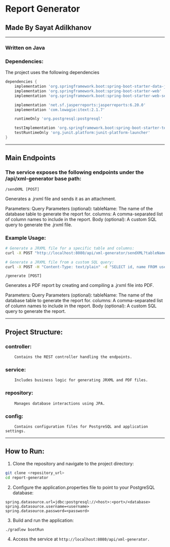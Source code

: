 # Report Generator 
## Made By Sayat Adilkhanov

---

### Written on Java 
### Dependencies:
The project uses the following dependencies

```groovy
dependencies {
    implementation 'org.springframework.boot:spring-boot-starter-data-jpa'
    implementation 'org.springframework.boot:spring-boot-starter-web'
    implementation 'org.springframework.boot:spring-boot-starter-web-services'

    implementation 'net.sf.jasperreports:jasperreports:6.20.0'
    implementation 'com.lowagie:itext:2.1.7'

    runtimeOnly 'org.postgresql:postgresql'

    testImplementation 'org.springframework.boot:spring-boot-starter-test'
    testRuntimeOnly 'org.junit.platform:junit-platform-launcher'
}
```

---




## Main Endpoints

### The service exposes the following endpoints under the /api/xml-generator base path:
```
/sendXML [POST]
```

Generates a .jrxml file and sends it as an attachment.

Parameters:
    Query Parameters (optional):
        tableName: The name of the database table to generate the report for.
        columns: A comma-separated list of column names to include in the report.
    Body (optional):
        A custom SQL query to generate the .jrxml file.
    
### Example Usage:

```bash
# Generate a JRXML file for a specific table and columns:
curl -X POST "http://localhost:8080/api/xml-generator/sendXML?tableName=users&columns=id,name" --output report.jrxml

# Generate a JRXML file from a custom SQL query:
curl -X POST -H "Content-Type: text/plain" -d "SELECT id, name FROM users" http://localhost:8080/api/xml-generator/sendXML --output report.jrxml
```

```
/generate [POST]
```
Generates a PDF report by creating and compiling a .jrxml file into PDF.

Parameters:
    Query Parameters (optional):
        tableName: The name of the database table to generate the report for.
        columns: A comma-separated list of column names to include in the report.
    Body (optional):
        A custom SQL query to generate the report.

---




## Project Structure:
### controller: 
        Contains the REST controller handling the endpoints.
### service: 
        Includes business logic for generating JRXML and PDF files.
### repository: 
        Manages database interactions using JPA.
### config: 
        Contains configuration files for PostgreSQL and application settings.

---

## How to Run:
1. Clone the repository and navigate to the project directory:
```bash
git clone <repository_url>
cd report-generator
```

2. Configure the application.properties file to point to your PostgreSQL database:
```properties
spring.datasource.url=jdbc:postgresql://<host>:<port>/<database>
spring.datasource.username=<username>
spring.datasource.password=<password>
```

3. Build and run the application:
```bash
./gradlew bootRun
```

4. Access the service at ```http://localhost:8080/api/xml-generator.```
